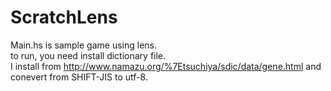 # ScratchLens

Main.hs is sample game using lens.  
to run, you need install dictionary file.  
I install from http://www.namazu.org/%7Etsuchiya/sdic/data/gene.html and conevert from SHIFT-JIS to utf-8.  
